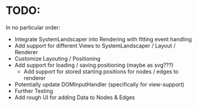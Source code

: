 # TODO:

In no particular order:

-   Integrate SystemLandscaper into Rendering with fitting event handling
-   Add support for different Views to SystemLandscaper / Layout / Renderer
-   Customize Layouting / Positioning
-   Add support for loading / saving positioning (maybe as svg???)
    -   Add support for stored starting positions for nodes / edges to renderer
-   Potentially update DOMInputHandler (specifically for view-support)
-   Further Testing
-   Add rough UI for adding Data to Nodes & Edges
